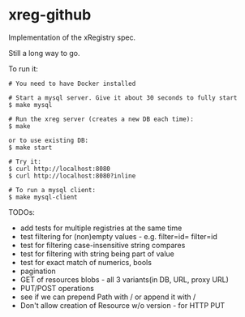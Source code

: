 # xreg-github

Implementation of the xRegistry spec.

Still a long way to go.

To run it:
```
# You need to have Docker installed

# Start a mysql server. Give it about 30 seconds to fully start
$ make mysql

# Run the xreg server (creates a new DB each time):
$ make

or to use existing DB:
$ make start

# Try it:
$ curl http://localhost:8080
$ curl http://localhost:8080?inline

# To run a mysql client:
$ make mysql-client
```

TODOs:
- add tests for multiple registries at the same time
- test filtering for (non)empty values - e.g. filter=id=  filter=id
- test for filtering case-insensitive string compares
- test for filtering with string being part of value
- test for exact match of numerics, bools
- pagination
- GET of resources blobs - all 3 variants(in DB, URL, proxy URL)
- PUT/POST operations
- see if we can prepend Path with / or append it with /
- Don't allow creation of Resource w/o version - for HTTP PUT
